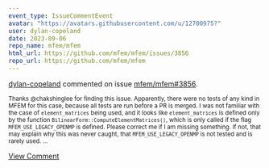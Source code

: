 ```yaml
---
event_type: IssueCommentEvent
avatar: "https://avatars.githubusercontent.com/u/12700975?"
user: dylan-copeland
date: 2023-09-06
repo_name: mfem/mfem
html_url: https://github.com/mfem/mfem/issues/3856
repo_url: https://github.com/mfem/mfem
---
```


<a href='https://github.com/dylan-copeland' target='_blank'>dylan-copeland</a> commented on issue <a href='https://github.com/mfem/mfem/issues/3856' target='_blank'>mfem/mfem#3856</a>.

<small>Thanks @chakshinglee for finding this issue. Apparently, there were no tests of any kind in MFEM for this case, because all tests are run before a PR is merged. I was not familiar with the case of `element_matrices` being used, and it looks like `element_matrices` is defined only by the function `BilinearForm::ComputeElementMatrices()`, which is only called if the flag `MFEM_USE_LEGACY_OPENMP` is defined. Please correct me if I am missing something. If not, that may explain why this was never caught, that `MFEM_USE_LEGACY_OPENMP` is not tested and is rarely used....</small>

<a href='https://github.com/mfem/mfem/issues/3856' target='_blank'>View Comment</a>